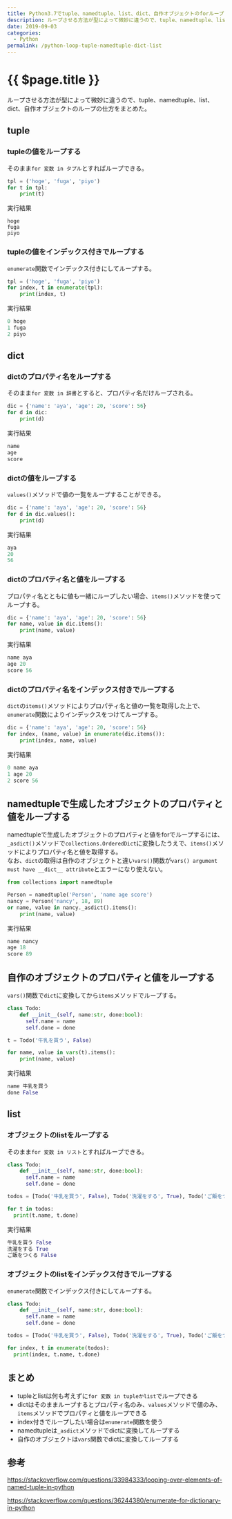 ```yaml
---
title: Python3.7でtuple、namedtuple、list、dict、自作オブジェクトのforループ
description: ループさせる方法が型によって微妙に違うので、tuple、namedtuple、list、dict、自作オブジェクトのループの仕方をまとめた
date: 2019-09-03
categories:
  - Python
permalink: /python-loop-tuple-namedtuple-dict-list
---
```

# {{ $page.title }}


<PostMeta/>

ループさせる方法が型によって微妙に違うので、tuple、namedtuple、list、dict、自作オブジェクトのループの仕方をまとめた。

## tuple
### tupleの値をループする
そのまま`for 変数 in タプル`とすればループできる。  

``` py
tpl = ('hoge', 'fuga', 'piyo')
for t in tpl:
    print(t)
```

実行結果  
```
hoge
fuga
piyo
```

### tupleの値をインデックス付きでループする
`enumerate`関数でインデックス付きにしてループする。  

``` py
tpl = ('hoge', 'fuga', 'piyo')
for index, t in enumerate(tpl):
    print(index, t)
```

実行結果
``` py
0 hoge
1 fuga
2 piyo
```

## dict

### dictのプロパティ名をループする
そのまま`for 変数 in 辞書`とすると、プロパティ名だけループされる。  

``` py
dic = {'name': 'aya', 'age': 20, 'score': 56}
for d in dic:
    print(d)
```

実行結果
``` py
name
age
score
```

### dictの値をループする
`values()`メソッドで値の一覧をループすることができる。

``` py
dic = {'name': 'aya', 'age': 20, 'score': 56}
for d in dic.values():
    print(d)
```

実行結果
``` py
aya
20
56
```

### dictのプロパティ名と値をループする
プロパティ名とともに値も一緒にループしたい場合、`items()`メソッドを使ってループする。

``` py
dic = {'name': 'aya', 'age': 20, 'score': 56}
for name, value in dic.items():
    print(name, value)
```

実行結果
``` py
name aya
age 20
score 56
```

### dictのプロパティ名をインデックス付きでループする
`dict`の`items()`メソッドによりプロパティ名と値の一覧を取得した上で、`enumerate`関数によりインデックスをつけてループする。  

``` py
dic = {'name': 'aya', 'age': 20, 'score': 56}
for index, (name, value) in enumerate(dic.items()):
    print(index, name, value)
```

実行結果
``` py
0 name aya
1 age 20
2 score 56
```

## namedtupleで生成したオブジェクトのプロパティと値をループする
namedtupleで生成したオブジェクトのプロパティと値をforでループするには、`_asdict()`メソッドで`collections.OrderedDict`に変換したうえで、`items()`メソッドによりプロパティ名と値を取得する。  
なお、`dict`の取得は自作のオブジェクトと違い`vars()`関数が`vars() argument must have __dict__ attribute`とエラーになり使えない。

``` py
from collections import namedtuple

Person = namedtuple('Person', 'name age score')
nancy = Person('nancy', 18, 89)
or name, value in nancy._asdict().items():
    print(name, value)
```

実行結果  
``` py
name nancy
age 18
score 89
```

## 自作のオブジェクトのプロパティと値をループする
`vars()`関数で`dict`に変換してから`items`メソッドでループする。

``` py
class Todo:
    def __init__(self, name:str, done:bool):
      self.name = name
      self.done = done

t = Todo('牛乳を買う', False)

for name, value in vars(t).items():
    print(name, value)
```

実行結果
``` py
name 牛乳を買う
done False
```

## list

### オブジェクトのlistをループする
そのまま`for 変数 in リスト`とすればループできる。  

``` py
class Todo:
    def __init__(self, name:str, done:bool):
      self.name = name
      self.done = done

todos = [Todo('牛乳を買う', False), Todo('洗濯をする', True), Todo('ご飯をつくる', False)]

for t in todos:
  print(t.name, t.done)
```

実行結果
``` py
牛乳を買う False
洗濯をする True
ご飯をつくる False
```

### オブジェクトのlistをインデックス付きでループする
`enumerate`関数でインデックス付きにしてループする。  

``` py
class Todo:
    def __init__(self, name:str, done:bool):
      self.name = name
      self.done = done

todos = [Todo('牛乳を買う', False), Todo('洗濯をする', True), Todo('ご飯をつくる', False)]

for index, t in enumerate(todos):
  print(index, t.name, t.done)
```

## まとめ
- tupleとlistは何も考えずに`for 変数 in tupleかlist`でループできる
- dictはそのままループするとプロパティ名のみ、`values`メソッドで値のみ、`items`メソッドでプロパティと値をループできる
- index付きでループしたい場合は`enumerate`関数を使う
- namedtupleは`_asdict`メソッドでdictに変換してループする
- 自作のオブジェクトは`vars`関数でdictに変換してループする

## 参考  
https://stackoverflow.com/questions/33984333/looping-over-elements-of-named-tuple-in-python
  
https://stackoverflow.com/questions/36244380/enumerate-for-dictionary-in-python  